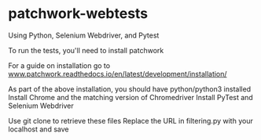 # patchwork-webtests
Using Python, Selenium Webdriver, and Pytest

To run the tests, you'll need to install patchwork 

For a guide on installation go to www.patchwork.readthedocs.io/en/latest/development/installation/

As part of the above installation, you should have python/python3 installed
Install Chrome and the matching version of Chromedriver 
Install PyTest and Selenium Webdriver

Use git clone to retrieve these files
Replace the URL in filtering.py with your localhost and save

